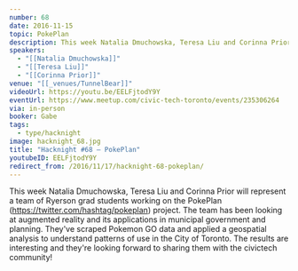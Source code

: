 ```yaml
---
number: 68
date: 2016-11-15
topic: PokePlan
description: This week Natalia Dmuchowska, Teresa Liu and Corinna Prior will represent a team of Ryerson grad students working on the [PokePlan](https://twitter.com/hashtag/pokeplan) project. The team has been looking at augmented reality and its applications in municipal government and planning. They've scraped Pokemon GO data and applied a geospatial analysis to understand patterns of use in the City of Toronto. The results are interesting and they're looking forward to sharing them with the civictech community!
speakers:
  - "[[Natalia Dmuchowska]]"
  - "[[Teresa Liu]]"
  - "[[Corinna Prior]]"
venue: "[[_venues/TunnelBear]]"
videoUrl: https://youtu.be/EELFjtodY9Y
eventUrl: https://www.meetup.com/civic-tech-toronto/events/235306264
via: in-person
booker: Gabe
tags:
  - type/hacknight
image: hacknight_68.jpg
title: "Hacknight #68 – PokePlan"
youtubeID: EELFjtodY9Y
redirect_from: /2016/11/17/hacknight-68-pokeplan/
---
```

This week Natalia Dmuchowska, Teresa Liu and Corinna Prior will represent a team of Ryerson grad students working on the PokePlan (https://twitter.com/hashtag/pokeplan) project. The team has been looking at augmented reality and its applications in municipal government and planning. They've scraped Pokemon GO data and applied a geospatial analysis to understand patterns of use in the City of Toronto. The results are interesting and they're looking forward to sharing them with the civictech community!